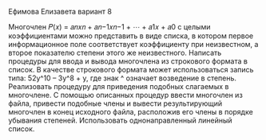 Ефимова Елизавета вариант 8

Многочлен 𝑃(𝑥) = 𝑎𝑛𝑥𝑛 + 𝑎𝑛−1𝑥𝑛−1 + ⋯ + 𝑎1𝑥 + 𝑎0 с целыми коэффициентами можно представить в виде списка, в котором первое информационное поле соответствует коэффициенту при неизвестном, а второе показателю степени этого же неизвестного. 
Написать процедуры для ввода и вывода многочлена из строкового формата в список. В качестве строкового формата может использоваться запись типа: 52y^10 – 3y^8 + y, где знак ^ означает возведение в степень. 
Реализовать процедуру для приведения подобных слагаемых в многочлене. С помощью описанных процедур ввести многочлен из файла, привести подобные члены и вывести результирующий многочлен в конец исходного файла, расположив его члены в порядке убывания степеней. 
Использовать однонаправленный линейный список. 
